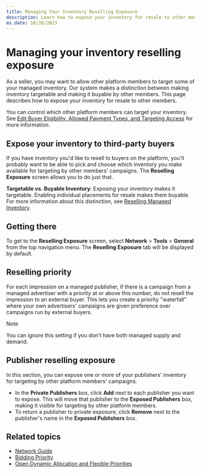 ```yaml
---
title: Managing Your Inventory Reselling Exposure
description: Learn how to expose your inventory for resale to other members in this page.
ms.date: 10/28/2023
---
```



# Managing your inventory reselling exposure

As a seller, you may want to allow other platform members to target some
of your managed inventory. Our system makes a distinction between making
inventory targetable and making it buyable by other members. This page
describes how to expose your inventory for resale to other members.

You can control which other platform members can target your inventory.
See [Edit Buyer Eligibility, Allowed Payment Types, and Targeting Access](edit-buyer-eligibility-allowed-payment-types-and-targeting-access.md) for more information.

## Expose your inventory to third-party buyers

If you have inventory you'd like to resell to buyers on the platform,
you'll probably want to be able to pick and choose which inventory you
make available for targeting by other members' campaigns. The
**Reselling Exposure** screen allows
you to do just that.

**Targetable vs. Buyable Inventory**: Exposing your inventory makes it
targetable. Enabling individual placements for resale makes them
buyable. For more information about this distinction, see
[Reselling Managed Inventory](reselling-managed-inventory.md).

## Getting there

To get to the **Reselling Exposure**
screen, select
**Network**  \>  **Tools** \> **General** from the top
navigation menu. The **Reselling
Exposure** tab will be displayed by default.

## Reselling priority

For each impression on a managed publisher, if there is a campaign from
a managed advertiser with a priority at or above this number, do not
resell the impression to an external buyer. This lets you create a
priority "waterfall" where your own advertisers' campaigns are given
preference over campaigns run by external buyers.

> [!NOTE]
> You can ignore this setting if you don't have both managed supply and demand.

## Publisher reselling exposure

In this section, you can expose one or more of your publishers'
inventory for targeting by other platform members' campaigns.

- In the **Private Publishers** box, click
  **Add** next to each publisher you want
  to expose. This will move that publisher to the
  **Exposed Publishers** box, making it
  visible for targeting by other platform members.
- To return a publisher to private exposure, click
  **Remove** next to the publisher's name
  in the **Exposed Publishers** box.

## Related topics

- [Network Guide](network-guide.md)
- [Bidding Priority](bidding-priority.md)
- [Open Dynamic Allocation and Flexible Priorities](open-dynamic-allocation-and-flexible-priorities.md)
